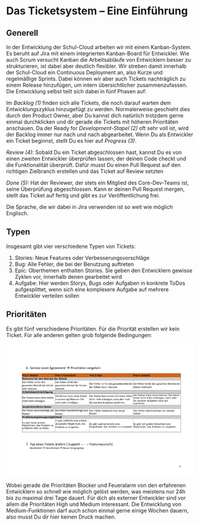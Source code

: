 # Das Ticketsystem – Eine Einführung

## Generell

In der Entwicklung der Schul-Cloud arbeiten wir mit einem Kanban-System. Es beruht auf Jira mit einem integrierten Kanban-Board für Entwickler. Wie auch Scrum versucht Kanban die Arbeitsabläufe von Entwicklern besser zu strukturieren, ist dabei aber deutlich flexibler. Wir streben damit innerhalb der Schul-Cloud ein Continuous Deployment an, also Kurze und regelmäßige Sprints. Dabei können wir aber auch Tickets nachträglich zu einem Release hinzufügen, um intern übersichtlicher zusammenzufassen. Die Entwicklung selbst teilt sich dabei in fünf Phasen auf:

Im _Backlog (1)_ finden sich alle Tickets, die noch darauf warten dem Entwicklungszyklus hinzugefügt zu werden. Normalerweise geschieht dies durch den Product Owner, aber Du kannst dich natürlich trotzdem gerne einmal durchklicken und dir gerade die Tickets mit höheren Prioritäten anschauen. Da der Ready for _Development-Stapel (2)_ oft sehr voll ist, wird der Backlog immer nur nach und nach abgearbeitet. Wenn Du als Entwickler ein Ticket beginnst, stellt Du es hier auf _Progress (3)_.

_Review (4)_: Sobald Du ein Ticket abgeschlossen hast, kannst Du es von einen zweiten Entwickler überprüfen lassen, der deinen Code checkt und die Funktionalität überprüft. Dafür musst Du einen Pull Request auf den richtigen Zielbranch erstellen und das Ticket auf Review setzten

_Done (5):_ Hat der Reviewer, der stets ein Mitglied des Core-Dev-Teams ist, seine Überprüfung abgeschlossen. Kann er deinen Pull Request mergen, stellt das Ticket auf fertig und gibt es zur Veröffentlichung frei.

Die Sprache, die wir dabei in Jira verwenden ist so weit wie möglich Englisch.

## Typen

Insgesamt gibt vier verschiedene Typen von Tickets:

1. Stories: Neue Features oder Verbesserungsvorschläge
2. Bug: Alle Fehler, die bei der Benutzung auftreten
3. Epic: Oberthemen enthalten Stories. Sie geben den Entwicklern gewisse Zyklen vor, innerhalb denen gearbeitet wird
4. Aufgabe: Hier werden Storys, Bugs oder Aufgaben in konkrete ToDos aufgesplittet, wenn sich eine komplexere Aufgabe auf mehrere Entwickler verteilen sollen

## Prioritäten

Es gibt fünf verschiedene Prioritäten. Für die Priorität erstellen wir kein Ticket. Für alle anderen gelten grob folgende Bedingungen:

<img src="JHDGuideline.pdf
" alt="Alt-Text" title="" />

Wobei gerade die Prioritäten Blocker und Feueralarm von den erfahrenen Entwicklern so schnell wie möglich gelöst werden, was meistens nur 24h bis zu maximal drei Tage dauert. Für dich als externer Entwickler sind vor allem die Prioritäten High und Medium interessant. Die Entwicklung von Medium-Funktionen darf auch schon einmal gerne einige Wochen dauern, also musst Du dir hier keinen Druck machen.
